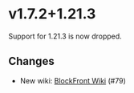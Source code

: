 # v1.7.2+1.21.3

Support for 1.21.3 is now dropped.

## Changes

- New wiki: [BlockFront Wiki](https://blockfront.wiki.gg/) (#79)
